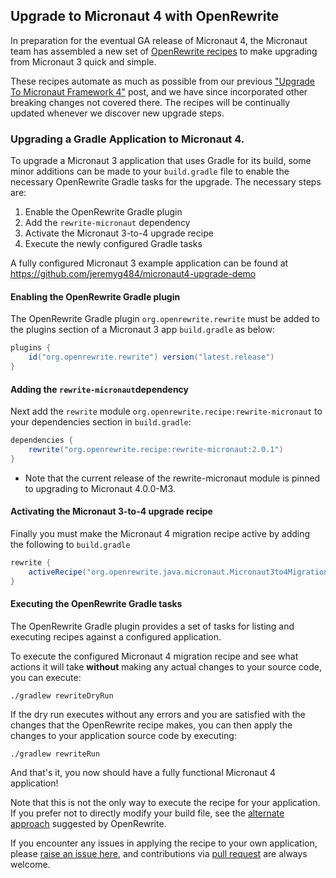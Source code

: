 ## Upgrade to Micronaut 4 with OpenRewrite

In preparation for the eventual GA release of Micronaut 4, the Micronaut team has assembled a new set of [OpenRewrite recipes](https://github.com/openrewrite/rewrite-micronaut/blob/main/src/main/resources/META-INF/rewrite/micronaut3-to-4.yml) to make upgrading from Micronaut 3 quick and simple.

These recipes automate as much as possible from our previous ["Upgrade To Micronaut Framework 4"](https://micronaut.io/2023/05/09/upgrade-to-micronaut-framework-4-0-0/) post, and we have since incorporated other breaking changes not covered there. The recipes will be continually updated whenever we discover new upgrade steps.

### Upgrading a Gradle Application to Micronaut 4.

To upgrade a Micronaut 3 application that uses Gradle for its build, some minor additions can be made to your `build.gradle` file to enable the necessary OpenRewrite Gradle tasks for the upgrade. The necessary steps are:
1. Enable the OpenRewrite Gradle plugin
2. Add the `rewrite-micronaut` dependency
3. Activate the Micronaut 3-to-4 upgrade recipe
4. Execute the newly configured Gradle tasks

A fully configured Micronaut 3 example application can be found at https://github.com/jeremyg484/micronaut4-upgrade-demo

#### Enabling the OpenRewrite Gradle plugin
The OpenRewrite Gradle plugin `org.openrewrite.rewrite` must be added to the plugins section of a Micronaut 3 app `build.gradle` as below:
```groovy
plugins {
    id("org.openrewrite.rewrite") version("latest.release")
}
```
#### Adding the `rewrite-micronaut`dependency
Next add the `rewrite` module `org.openrewrite.recipe:rewrite-micronaut` to your dependencies section in `build.gradle`:
```groovy
dependencies {
    rewrite("org.openrewrite.recipe:rewrite-micronaut:2.0.1")
}
```
* Note that the current release of the rewrite-micronaut module is pinned to upgrading to Micronaut 4.0.0-M3.
#### Activating the Micronaut 3-to-4 upgrade recipe
Finally you must make the Micronaut 4 migration recipe active by adding the following to `build.gradle`
```groovy
rewrite {
    activeRecipe("org.openrewrite.java.micronaut.Micronaut3to4Migration")
}
```
#### Executing the OpenRewrite Gradle tasks
The OpenRewrite Gradle plugin provides a set of tasks for listing and executing recipes against a configured application.

To execute the configured Micronaut 4 migration recipe and see what actions it will take **without** making any actual changes to your source code, you can execute:
```shell
./gradlew rewriteDryRun
```
If the dry run executes without any errors and you are satisfied with the changes that the OpenRewrite recipe makes, you can then apply the changes to your application source code by executing:
```shell
./gradlew rewriteRun
```
And that's it, you now should have a fully functional Micronaut 4 application! 

Note that this is not the only way to execute the recipe for your application. If you prefer not to directly modify your build file, see the [alternate approach](https://docs.openrewrite.org/running-recipes/running-rewrite-on-a-gradle-project-without-modifying-the-build) suggested by OpenRewrite.

If you encounter any issues in applying the recipe to your own application, please [raise an issue here](https://github.com/openrewrite/rewrite-micronaut/issues), and contributions via [pull request](https://github.com/openrewrite/rewrite-micronaut/pulls) are always welcome.
